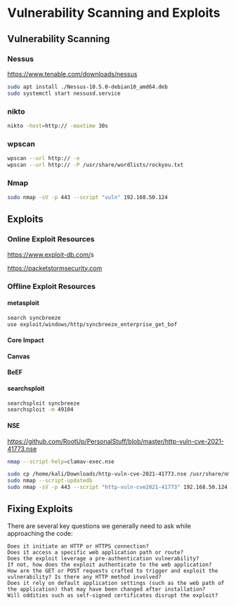 
# Vulnerability Scanning and Exploits

## Vulnerability Scanning

### Nessus

<https://www.tenable.com/downloads/nessus>

```bash
sudo apt install ./Nessus-10.5.0-debian10_amd64.deb
sudo systemctl start nessusd.service
```

### nikto

```bash
nikto -host=http:// -maxtime 30s
```

### wpscan

```bash
wpscan --url http:// -e
wpscan --url http:// -P /usr/share/wordlists/rockyou.txt
```

### Nmap

```bash
sudo nmap -sV -p 443 --script "vuln" 192.168.50.124
```

## Exploits

### Online Exploit Resources

<https://www.exploit-db.com/>s

<https://packetstormsecurity.com>

### Offline Exploit Resources

#### metasploit

```bash
search syncbreeze
use exploit/windows/http/syncbreeze_enterprise_get_bof
```

#### Core Impact

#### Canvas

#### BeEF

#### searchsploit

```bash
searchsploit syncbreeze
searchsploit -m 49104
```

#### NSE

<https://github.com/RootUp/PersonalStuff/blob/master/http-vuln-cve-2021-41773.nse>

```bash
nmap --script-help=clamav-exec.nse

sudo cp /home/kali/Downloads/http-vuln-cve-2021-41773.nse /usr/share/nmap/scripts/http-vuln-cve2021-41773.nse
sudo nmap --script-updatedb
sudo nmap -sV -p 443 --script "http-vuln-cve2021-41773" 192.168.50.124
```

## Fixing Exploits

There are several key questions we generally need to ask while approaching the code:

```text
Does it initiate an HTTP or HTTPS connection?
Does it access a specific web application path or route?
Does the exploit leverage a pre-authentication vulnerability?
If not, how does the exploit authenticate to the web application?
How are the GET or POST requests crafted to trigger and exploit the vulnerability? Is there any HTTP method involved?
Does it rely on default application settings (such as the web path of the application) that may have been changed after installation?
Will oddities such as self-signed certificates disrupt the exploit?
```
